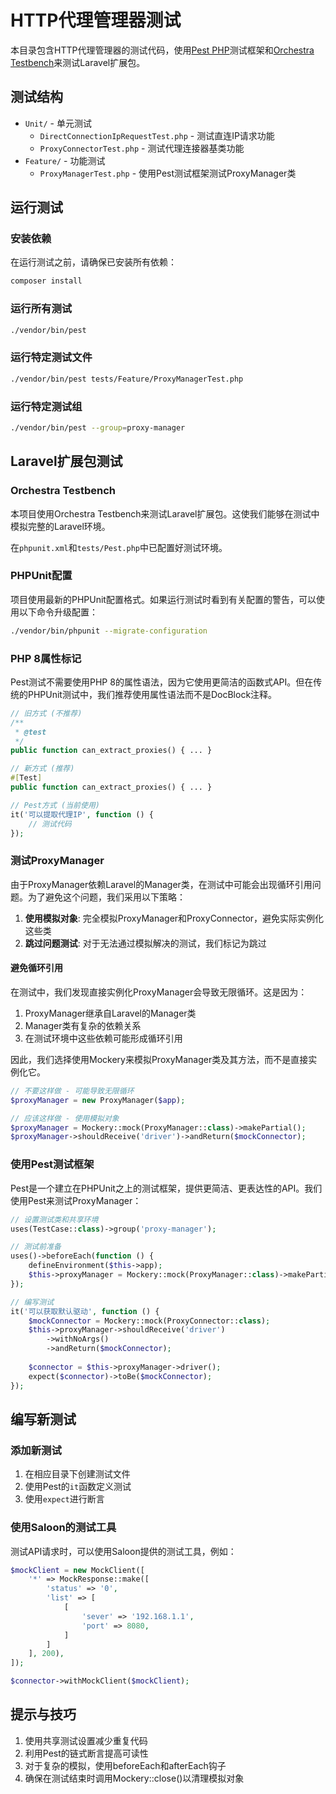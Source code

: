 # HTTP代理管理器测试

本目录包含HTTP代理管理器的测试代码，使用[Pest PHP](https://pestphp.com/)测试框架和[Orchestra Testbench](https://github.com/orchestral/testbench)来测试Laravel扩展包。

## 测试结构

- `Unit/` - 单元测试
  - `DirectConnectionIpRequestTest.php` - 测试直连IP请求功能
  - `ProxyConnectorTest.php` - 测试代理连接器基类功能
- `Feature/` - 功能测试
  - `ProxyManagerTest.php` - 使用Pest测试框架测试ProxyManager类

## 运行测试

### 安装依赖

在运行测试之前，请确保已安装所有依赖：

```bash
composer install
```

### 运行所有测试

```bash
./vendor/bin/pest
```

### 运行特定测试文件

```bash
./vendor/bin/pest tests/Feature/ProxyManagerTest.php
```

### 运行特定测试组

```bash
./vendor/bin/pest --group=proxy-manager
```

## Laravel扩展包测试

### Orchestra Testbench

本项目使用Orchestra Testbench来测试Laravel扩展包。这使我们能够在测试中模拟完整的Laravel环境。

在`phpunit.xml`和`tests/Pest.php`中已配置好测试环境。

### PHPUnit配置

项目使用最新的PHPUnit配置格式。如果运行测试时看到有关配置的警告，可以使用以下命令升级配置：

```bash
./vendor/bin/phpunit --migrate-configuration
```

### PHP 8属性标记

Pest测试不需要使用PHP 8的属性语法，因为它使用更简洁的函数式API。但在传统的PHPUnit测试中，我们推荐使用属性语法而不是DocBlock注释。

```php
// 旧方式 (不推荐)
/**
 * @test
 */
public function can_extract_proxies() { ... }

// 新方式 (推荐)
#[Test]
public function can_extract_proxies() { ... }

// Pest方式 (当前使用)
it('可以提取代理IP', function () {
    // 测试代码
});
```

### 测试ProxyManager

由于ProxyManager依赖Laravel的Manager类，在测试中可能会出现循环引用问题。为了避免这个问题，我们采用以下策略：

1. **使用模拟对象**: 完全模拟ProxyManager和ProxyConnector，避免实际实例化这些类
2. **跳过问题测试**: 对于无法通过模拟解决的测试，我们标记为跳过

#### 避免循环引用

在测试中，我们发现直接实例化ProxyManager会导致无限循环。这是因为：

1. ProxyManager继承自Laravel的Manager类
2. Manager类有复杂的依赖关系
3. 在测试环境中这些依赖可能形成循环引用

因此，我们选择使用Mockery来模拟ProxyManager类及其方法，而不是直接实例化它。

```php
// 不要这样做 - 可能导致无限循环
$proxyManager = new ProxyManager($app);

// 应该这样做 - 使用模拟对象
$proxyManager = Mockery::mock(ProxyManager::class)->makePartial();
$proxyManager->shouldReceive('driver')->andReturn($mockConnector);
```

### 使用Pest测试框架

Pest是一个建立在PHPUnit之上的测试框架，提供更简洁、更表达性的API。我们使用Pest来测试ProxyManager：

```php
// 设置测试类和共享环境
uses(TestCase::class)->group('proxy-manager');

// 测试前准备
uses()->beforeEach(function () {
    defineEnvironment($this->app);
    $this->proxyManager = Mockery::mock(ProxyManager::class)->makePartial();
});

// 编写测试
it('可以获取默认驱动', function () {
    $mockConnector = Mockery::mock(ProxyConnector::class);
    $this->proxyManager->shouldReceive('driver')
        ->withNoArgs()
        ->andReturn($mockConnector);
    
    $connector = $this->proxyManager->driver();
    expect($connector)->toBe($mockConnector);
});
```

## 编写新测试

### 添加新测试

1. 在相应目录下创建测试文件
2. 使用Pest的`it`函数定义测试
3. 使用`expect`进行断言

### 使用Saloon的测试工具

测试API请求时，可以使用Saloon提供的测试工具，例如：

```php
$mockClient = new MockClient([
    '*' => MockResponse::make([
        'status' => '0',
        'list' => [
            [
                'sever' => '192.168.1.1',
                'port' => 8080,
            ]
        ]
    ], 200),
]);

$connector->withMockClient($mockClient);
```

## 提示与技巧

1. 使用共享测试设置减少重复代码
2. 利用Pest的链式断言提高可读性
3. 对于复杂的模拟，使用beforeEach和afterEach钩子
4. 确保在测试结束时调用Mockery::close()以清理模拟对象 